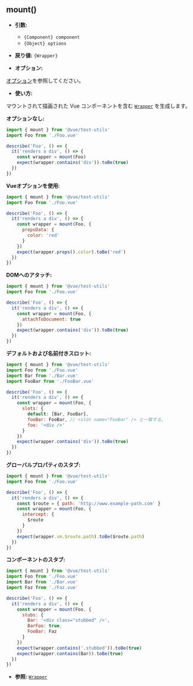 ## mount()

- **引数:**

  - `{Component} component`
  - `{Object} options`

- **戻り値:** `{Wrapper}`

- **オプション:**

[オプション](./options.md)を参照してください。

- **使い方:**

マウントされて描画された Vue コンポーネントを含む [`Wrapper`](./wrapper/README.md) を生成します。

**オプションなし:**

```js
import { mount } from '@vue/test-utils'
import Foo from './Foo.vue'

describe('Foo', () => {
  it('renders a div', () => {
    const wrapper = mount(Foo)
    expect(wrapper.contains('div')).toBe(true)
  })
})
```
**Vueオプションを使用:**

```js
import { mount } from '@vue/test-utils'
import Foo from './Foo.vue'

describe('Foo', () => {
  it('renders a div', () => {
    const wrapper = mount(Foo, {
      propsData: {
        color: 'red'
      }
    })
    expect(wrapper.props().color).toBe('red')
  })
})
```

**DOMへのアタッチ:**

```js
import { mount } from '@vue/test-utils'
import Foo from './Foo.vue'

describe('Foo', () => {
  it('renders a div', () => {
    const wrapper = mount(Foo, {
      attachToDocument: true
    })
    expect(wrapper.contains('div')).toBe(true)
  })
})
```
**デフォルトおよび名前付きスロット:**

```js
import { mount } from '@vue/test-utils'
import Foo from './Foo.vue'
import Bar from './Bar.vue'
import FooBar from './FooBar.vue'

describe('Foo', () => {
  it('renders a div', () => {
    const wrapper = mount(Foo, {
      slots: {
        default: [Bar, FooBar],
        fooBar: FooBar, // <slot name="FooBar" /> と一致する,
        foo: '<div />'
      }
    })
    expect(wrapper.contains('div')).toBe(true)
  })
})
```

**グローバルプロパティのスタブ:**

```js
import { mount } from '@vue/test-utils'
import Foo from './Foo.vue'

describe('Foo', () => {
  it('renders a div', () => {
    const $route = { path: 'http://www.example-path.com' }
    const wrapper = mount(Foo, {
      intercept: {
        $route
      }
    })
    expect(wrapper.vm.$route.path).toBe($route.path)
  })
})
```

**コンポーネントのスタブ:**

```js
import { mount } from '@vue/test-utils'
import Foo from './Foo.vue'
import Bar from './Bar.vue'
import Faz from './Faz.vue'

describe('Foo', () => {
  it('renders a div', () => {
    const wrapper = mount(Foo, {
      stubs: {
        Bar: '<div class="stubbed" />',
        BarFoo: true,
        FooBar: Faz
      }
    })
    expect(wrapper.contains('.stubbed')).toBe(true)
    expect(wrapper.contains(Bar)).toBe(true)
  })
})
```

- **参照:** [`Wrapper`](./wrapper/README.md)
